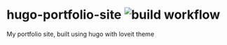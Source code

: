 # hugo-portfolio-site ![build workflow](https://github.com/sultannaufal/hugo-portfolio-site/actions/workflows/main.yml/badge.svg)
My portfolio site, built using hugo with loveit theme
